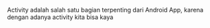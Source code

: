 Activity adalah salah satu bagian terpenting dari Android App, karena dengan adanya activity kita bisa kaya

